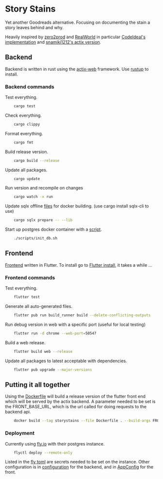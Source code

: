 # Story Stains

Yet another Goodreads alternative. Focusing on documenting the stain a story leaves behind and why.

Heavily inspired by [zero2prod](https://zero2prod.com) and [RealWorld](https://github.com/gothinkster/realworld) in particular [CodeIdeal's implementation](https://github.com/CodeIdeal/realworld_flutter) and
[snamiki1212's actix version](https://github.com/snamiki1212/realworld-v1-rust-actix-web-diesel).

## Backend

Backend is written in rust using the [actix-web](https://actix.rs/) framework. Use [rustup](https://rustup.rs/) to install.

### Backend commands

Test everything.

```sh
    cargo test
```

Check everything.

```sh
    cargo clippy
```

Format everything.

```sh
    cargo fmt
```

Build release version.

```sh
    cargo build --release
```

Update all packages.

```sh
    cargo update
```

Run version and recompile on changes

```sh
    cargo watch -x run
```

Update sqlx offline [files](/sqlx-data.json) for docker building. (use cargo install sqlx-cli to use)

```sh
    cargo sqlx prepare -- --lib      
```

Start up postgres docker container with a [script](/scripts/init_db.sh).

```sh
    ./scripts/init_db.sh
```

## Frontend

[Frontend](/frontend) written in Flutter. To install go to [Flutter install](https://docs.flutter.dev/get-started/install), it takes a while ...

### Frontend commands

Test everything.

```sh
    flutter test
```

Generate all auto-generated files.

```sh
    flutter pub run build_runner build --delete-conflicting-outputs
```

Run debug version in web with a specific port (useful for local testing)

```sh
    flutter run -d chrome --web-port=50547
```

Build a web release.

```sh
    flutter build web --release
```

Update all packages to latest acceptable with dependencies.

```sh
    flutter pub upgrade --major-versions
```

## Putting it all together

Using the [Dockerfile](/Dockerfile) will build a release version of the flutter front end which will be served by the actix backend. A parameter needed to be set is the FRONT_BASE_URL, which is the url called for doing requests to the backend api.

```sh
    docker build --tag storystains --file Dockerfile . --build-args FRONT_BASE_URL="http://localhost:8080/api"
```

### Deployment

Currently using [fly.io](http://fly.io) with their postgres instance.

```sh
    flyctl deploy --remote-only 
```

Listed in the [fly toml](/fly.toml) are secrets needed to be set on the instance. Other configuration is in [configuration](/configuration) for the backend, and in [AppConfig](/frontend/lib/common/constant/app_config.dart) for the front.
